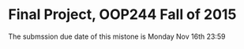 # Final Project, OOP244 Fall of 2015
The submssion due date of this mistone is Monday Nov 16th 23:59
